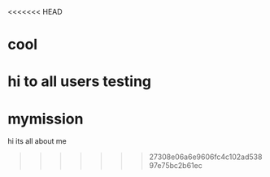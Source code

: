 <<<<<<< HEAD
# cool
hi to all users testing
=======
# mymission
hi its all about me
>>>>>>> 27308e06a6e9606fc4c102ad53897e75bc2b61ec
